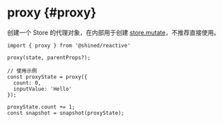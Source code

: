# proxy {#proxy}

创建一个 Store 的代理对象，在内部用于创建 [store.mutate](/reference/basic/create#store-mutate)，不推荐直接使用。

```tsx
import { proxy } from '@shined/reactive'

proxy(state, parentProps?);

// 使用示例
const proxyState = proxy({
  count: 0,
  inputValue: 'Hello'
});

proxyState.count += 1;
const snapshot = snapshot(proxyState);
```
